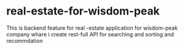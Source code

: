 # real-estate-for-wisdom-peak
This is backend feature for real -estate application for  wisdom-peak company whare i create rest-full API for searching and sorting  and recommdation 
